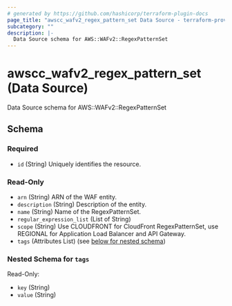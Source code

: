 ```yaml
---
# generated by https://github.com/hashicorp/terraform-plugin-docs
page_title: "awscc_wafv2_regex_pattern_set Data Source - terraform-provider-awscc"
subcategory: ""
description: |-
  Data Source schema for AWS::WAFv2::RegexPatternSet
---
```


# awscc_wafv2_regex_pattern_set (Data Source)

Data Source schema for AWS::WAFv2::RegexPatternSet



<!-- schema generated by tfplugindocs -->
## Schema

### Required

- `id` (String) Uniquely identifies the resource.

### Read-Only

- `arn` (String) ARN of the WAF entity.
- `description` (String) Description of the entity.
- `name` (String) Name of the RegexPatternSet.
- `regular_expression_list` (List of String)
- `scope` (String) Use CLOUDFRONT for CloudFront RegexPatternSet, use REGIONAL for Application Load Balancer and API Gateway.
- `tags` (Attributes List) (see [below for nested schema](#nestedatt--tags))

<a id="nestedatt--tags"></a>
### Nested Schema for `tags`

Read-Only:

- `key` (String)
- `value` (String)
